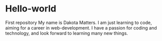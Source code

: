 # Hello-world
First repository
My name is Dakota Matters. I am just learning to code, aiming for a career in web-development. I have a passion for coding and technology, and look forward to learning many new things.
